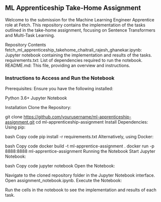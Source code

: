 ## ML Apprenticeship Take-Home Assignment
Welcome to the submission for the Machine Learning Engineer Apprentice role at Fetch. This repository contains the implementation of the tasks outlined in the take-home assignment, focusing on Sentence Transformers and Multi-Task Learning.

Repository Contents
fetch_ml_apprenticeship_takehome_chaitrali_rajesh_ghanekar.ipynb: Jupyter notebook containing the implementation and results of the tasks.
requirements.txt: List of dependencies required to run the notebook.
README.md: This file, providing an overview and instructions.

### Instructions to Access and Run the Notebook
Prerequisites:
Ensure you have the following installed:

Python 3.6+
Jupyter Notebook

Installation
Clone the Repository:

git clone https://github.com/yourusername/ml-apprenticeship-assignment.git
cd ml-apprenticeship-assignment
Install Dependencies:
Using pip:

bash
Copy code
pip install -r requirements.txt
Alternatively, using Docker:

bash
Copy code
docker build -t ml-apprentice-assignment .
docker run -p 8888:8888 ml-apprentice-assignment
Running the Notebook
Start Jupyter Notebook:

bash
Copy code
jupyter notebook
Open the Notebook:

Navigate to the cloned repository folder in the Jupyter Notebook interface.
Open assignment_notebook.ipynb.
Execute the Notebook:

Run the cells in the notebook to see the implementation and results of each task.

